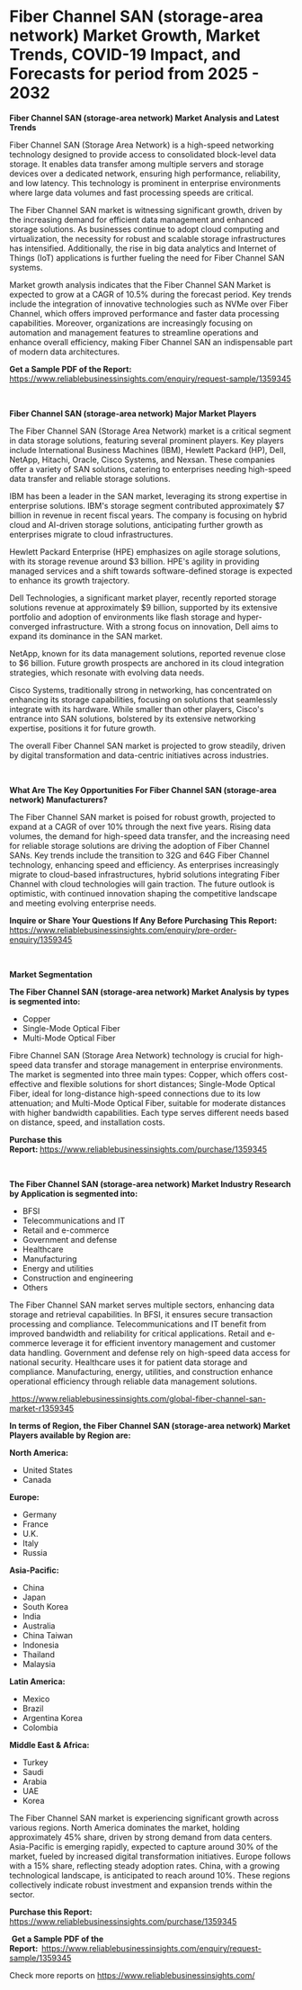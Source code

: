 <p><h1>Fiber Channel SAN (storage-area network) Market Growth, Market Trends, COVID-19 Impact, and Forecasts for period from 2025 - 2032</h1></p><p><strong>Fiber Channel SAN (storage-area network) Market Analysis and Latest Trends</strong></p>
<p><p>Fiber Channel SAN (Storage Area Network) is a high-speed networking technology designed to provide access to consolidated block-level data storage. It enables data transfer among multiple servers and storage devices over a dedicated network, ensuring high performance, reliability, and low latency. This technology is prominent in enterprise environments where large data volumes and fast processing speeds are critical.</p><p>The Fiber Channel SAN market is witnessing significant growth, driven by the increasing demand for efficient data management and enhanced storage solutions. As businesses continue to adopt cloud computing and virtualization, the necessity for robust and scalable storage infrastructures has intensified. Additionally, the rise in big data analytics and Internet of Things (IoT) applications is further fueling the need for Fiber Channel SAN systems.</p><p>Market growth analysis indicates that the Fiber Channel SAN Market is expected to grow at a CAGR of 10.5% during the forecast period. Key trends include the integration of innovative technologies such as NVMe over Fiber Channel, which offers improved performance and faster data processing capabilities. Moreover, organizations are increasingly focusing on automation and management features to streamline operations and enhance overall efficiency, making Fiber Channel SAN an indispensable part of modern data architectures.</p></p>
<p><strong>Get a Sample PDF of the Report:&nbsp;</strong> <a href="https://www.reliablebusinessinsights.com/enquiry/request-sample/1359345?utm_campaign=2716&utm_medium=2&utm_source=Github&utm_content=ia&utm_term=08042025&utm_id=fiber-channel-san-storage-area-network">https://www.reliablebusinessinsights.com/enquiry/request-sample/1359345</a></p>
<p>&nbsp;</p>
<p><strong>Fiber Channel SAN (storage-area network) Major Market Players</strong></p>
<p><p>The Fiber Channel SAN (Storage Area Network) market is a critical segment in data storage solutions, featuring several prominent players. Key players include International Business Machines (IBM), Hewlett Packard (HP), Dell, NetApp, Hitachi, Oracle, Cisco Systems, and Nexsan. These companies offer a variety of SAN solutions, catering to enterprises needing high-speed data transfer and reliable storage solutions.</p><p>IBM has been a leader in the SAN market, leveraging its strong expertise in enterprise solutions. IBM's storage segment contributed approximately $7 billion in revenue in recent fiscal years. The company is focusing on hybrid cloud and AI-driven storage solutions, anticipating further growth as enterprises migrate to cloud infrastructures.</p><p>Hewlett Packard Enterprise (HPE) emphasizes on agile storage solutions, with its storage revenue around $3 billion. HPE's agility in providing managed services and a shift towards software-defined storage is expected to enhance its growth trajectory.</p><p>Dell Technologies, a significant market player, recently reported storage solutions revenue at approximately $9 billion, supported by its extensive portfolio and adoption of environments like flash storage and hyper-converged infrastructure. With a strong focus on innovation, Dell aims to expand its dominance in the SAN market.</p><p>NetApp, known for its data management solutions, reported revenue close to $6 billion. Future growth prospects are anchored in its cloud integration strategies, which resonate with evolving data needs.</p><p>Cisco Systems, traditionally strong in networking, has concentrated on enhancing its storage capabilities, focusing on solutions that seamlessly integrate with its hardware. While smaller than other players, Cisco's entrance into SAN solutions, bolstered by its extensive networking expertise, positions it for future growth.</p><p>The overall Fiber Channel SAN market is projected to grow steadily, driven by digital transformation and data-centric initiatives across industries.</p></p>
<p>&nbsp;</p>
<p><strong>What Are The Key Opportunities For Fiber Channel SAN (storage-area network) Manufacturers?</strong></p>
<p><p>The Fiber Channel SAN market is poised for robust growth, projected to expand at a CAGR of over 10% through the next five years. Rising data volumes, the demand for high-speed data transfer, and the increasing need for reliable storage solutions are driving the adoption of Fiber Channel SANs. Key trends include the transition to 32G and 64G Fiber Channel technology, enhancing speed and efficiency. As enterprises increasingly migrate to cloud-based infrastructures, hybrid solutions integrating Fiber Channel with cloud technologies will gain traction. The future outlook is optimistic, with continued innovation shaping the competitive landscape and meeting evolving enterprise needs.</p></p>
<p><strong>Inquire or Share Your Questions If Any Before Purchasing This Report:</strong> <a href="https://www.reliablebusinessinsights.com/enquiry/pre-order-enquiry/1359345?utm_campaign=2716&utm_medium=2&utm_source=Github&utm_content=ia&utm_term=08042025&utm_id=fiber-channel-san-storage-area-network">https://www.reliablebusinessinsights.com/enquiry/pre-order-enquiry/1359345</a></p>
<p>&nbsp;</p>
<p><strong>Market Segmentation</strong></p>
<p><strong>The Fiber Channel SAN (storage-area network) Market Analysis by types is segmented into:</strong></p>
<p><ul><li>Copper</li><li>Single-Mode Optical Fiber</li><li>Multi-Mode Optical Fiber</li></ul></p>
<p><p>Fibre Channel SAN (Storage Area Network) technology is crucial for high-speed data transfer and storage management in enterprise environments. The market is segmented into three main types: Copper, which offers cost-effective and flexible solutions for short distances; Single-Mode Optical Fiber, ideal for long-distance high-speed connections due to its low attenuation; and Multi-Mode Optical Fiber, suitable for moderate distances with higher bandwidth capabilities. Each type serves different needs based on distance, speed, and installation costs.</p></p>
<p><strong>Purchase this Report:&nbsp;</strong><a href="https://www.reliablebusinessinsights.com/purchase/1359345?utm_campaign=2716&utm_medium=2&utm_source=Github&utm_content=ia&utm_term=08042025&utm_id=fiber-channel-san-storage-area-network">https://www.reliablebusinessinsights.com/purchase/1359345</a></p>
<p>&nbsp;</p>
<p><strong>The Fiber Channel SAN (storage-area network) Market Industry Research by Application is segmented into:</strong></p>
<p><ul><li>BFSI</li><li>Telecommunications and IT</li><li>Retail and e-commerce</li><li>Government and defense</li><li>Healthcare</li><li>Manufacturing</li><li>Energy and utilities</li><li>Construction and engineering</li><li>Others</li></ul></p>
<p><p>The Fiber Channel SAN market serves multiple sectors, enhancing data storage and retrieval capabilities. In BFSI, it ensures secure transaction processing and compliance. Telecommunications and IT benefit from improved bandwidth and reliability for critical applications. Retail and e-commerce leverage it for efficient inventory management and customer data handling. Government and defense rely on high-speed data access for national security. Healthcare uses it for patient data storage and compliance. Manufacturing, energy, utilities, and construction enhance operational efficiency through reliable data management solutions.</p></p>
<p><a href="https://www.reliablebusinessinsights.com/global-fiber-channel-san-market-r1359345?utm_campaign=2716&utm_medium=2&utm_source=Github&utm_content=ia&utm_term=08042025&utm_id=fiber-channel-san-storage-area-network">&nbsp;https://www.reliablebusinessinsights.com/global-fiber-channel-san-market-r1359345</a></p>
<p><strong>In terms of Region, the Fiber Channel SAN (storage-area network) Market Players available by Region are:</strong></p>
<p>
    <p> <strong> North America: </strong>
        <ul>
            <li>United States</li>
            <li>Canada</li>
        </ul>
        </p> 
    <p> <strong> Europe: </strong>
        <ul>
            <li>Germany</li>
            <li>France</li>
            <li>U.K.</li>
            <li>Italy</li>
            <li>Russia</li>
        </ul>
        </p> 
    <p> <strong> Asia-Pacific: </strong>
        <ul>
            <li>China</li>
            <li>Japan</li>
            <li>South Korea</li>
            <li>India</li>
            <li>Australia</li>
            <li>China Taiwan</li>
            <li>Indonesia</li>
            <li>Thailand</li>
            <li>Malaysia</li>
        </ul>
        </p> 
    <p> <strong> Latin America: </strong>
        <ul>
            <li>Mexico</li>
            <li>Brazil</li>
            <li>Argentina Korea</li>
            <li>Colombia</li>
        </ul>
        </p> 
    <p> <strong> Middle East & Africa: </strong>
        <ul>
            <li>Turkey</li>
            <li>Saudi</li>
            <li>Arabia</li>
            <li>UAE</li>
            <li>Korea</li>
        </ul>
    </p>
    </p>
<p><p>The Fiber Channel SAN market is experiencing significant growth across various regions. North America dominates the market, holding approximately 45% share, driven by strong demand from data centers. Asia-Pacific is emerging rapidly, expected to capture around 30% of the market, fueled by increased digital transformation initiatives. Europe follows with a 15% share, reflecting steady adoption rates. China, with a growing technological landscape, is anticipated to reach around 10%. These regions collectively indicate robust investment and expansion trends within the sector.</p></p>
<p><strong>Purchase this Report: </strong><a href="https://www.reliablebusinessinsights.com/purchase/1359345?utm_campaign=2716&utm_medium=2&utm_source=Github&utm_content=ia&utm_term=08042025&utm_id=fiber-channel-san-storage-area-network">https://www.reliablebusinessinsights.com/purchase/1359345</a></p>
<p>&nbsp;<strong>Get a Sample PDF of the Report:&nbsp;&nbsp;</strong><a href="https://www.reliablebusinessinsights.com/enquiry/request-sample/1359345?utm_campaign=2716&utm_medium=2&utm_source=Github&utm_content=ia&utm_term=08042025&utm_id=fiber-channel-san-storage-area-network">https://www.reliablebusinessinsights.com/enquiry/request-sample/1359345</a></p>
<p><strong></strong></p>
<p>Check more reports on <a href="https://www.reliablebusinessinsights.com/?utm_campaign=2716&utm_medium=2&utm_source=Github&utm_content=ia&utm_term=08042025&utm_id=fiber-channel-san-storage-area-network">https://www.reliablebusinessinsights.com/</a></p>